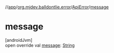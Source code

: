 //[app](../../../index.md)/[org.mjdev.balldontlie.error](../index.md)/[ApiError](index.md)/[message](message.md)

# message

[androidJvm]\
open override val [message](message.md): [String](https://kotlinlang.org/api/latest/jvm/stdlib/kotlin/-string/index.html)

